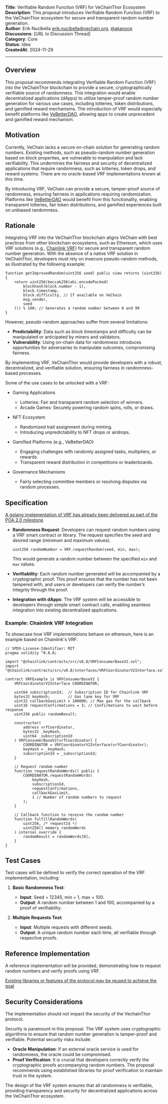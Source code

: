 **Title**: Verifiable Random Function (VRF) for VeChainThor Ecosystem  
**Description**: This proposal introduces Verifiable Random Function (VRF) to the VeChainThor ecosystem for secure and transparent random number generation.  
**Author**: Erik Nucibella <erik.nucibella@vechain.org>, [@akanoce](https://github.com/akanoce)  
**Discussions**: [URL to Discussion Thread]  
**Category**: Core  
**Status**: Idea  
**CreatedAt**: 2024-11-29

---

## Overview

This proposal recommends integrating Verifiable Random Function (VRF) into the VeChainThor blockchain to provide a secure, cryptographically verifiable source of randomness. This integration would enable decentralized applications (dApps) to utilize tamper-proof random number generation for various use cases, including lotteries, token distributions, and gamified reward mechanisms. The introduction of VRF would especially benefit platforms like [VeBetterDAO](https://vebetter.com), allowing apps to create unprecedent and gamified reward mechanism.

## Motivation

Currently, VeChain lacks a secure on-chain solution for generating random numbers. Existing methods, such as pseudo-random number generation based on block properties, are vulnerable to manipulation and lack verifiability. This undermines the fairness and security of decentralized applications that require randomness, such as lotteries, token drops, and reward systems. There are no oracle-based VRF implementations known at this time.

By introducing VRF, VeChain can provide a secure, tamper-proof source of randomness, ensuring fairness in applications requiring randomization. Platforms like [VeBetterDAO](https://vebetter.com) would benefit from this functionality, enabling transparent lotteries, fair token distributions, and gamified experiences built on unbiased randomness.

## Rationale

Integrating VRF into the VeChainThor blockchain aligns VeChain with best practices from other blockchain ecosystems, such as Ethereum, which uses VRF solutions (e.g., [Chainlink VRF](https://docs.chain.link/vrf)) for secure and transparent random number generation. With the absence of a native VRF solution in VeChainThor, developers must rely on insecure pseudo-random methods, as illustrated by the following example:

```solidity
function getImprovedRandom(uint256 seed) public view returns (uint256) {
    return uint256(keccak256(abi.encodePacked(
        blockhash(block.number - 1),
        block.timestamp,
        block.difficulty, // If available on VeChain
        msg.sender,
        seed
    ))) % 100; // Generates a random number between 0 and 99
}
```

However, pseudo-random approaches suffer from several limitations:

- **Predictability**: Data such as block timestamps and difficulty can be manipulated or anticipated by miners and validators.
- **Vulnerability**: Using on-chain data for randomness introduces opportunities for adversaries to manipulate outcomes, compromising fairness.

By implementing VRF, VeChainThor would provide developers with a robust, decentralized, and verifiable solution, ensuring fairness in randomness-based processes.

Some of the use cases to be unlocked with a VRF:

- Gaming Applications

  - Lotteries: Fair and transparent random selection of winners.
  - Arcade Games: Securely powering random spins, rolls, or draws.

- NFT Ecosystem

  - Randomized trait assignment during minting.
  - Introducing unpredictability to NFT drops or airdrops.

- Gamified Platforms (e.g., VeBetterDAO)

  - Engaging challenges with randomly assigned tasks, multipliers, or rewards.
  - Transparent reward distribution in competitions or leaderboards.

- Governance Mechanisms
  - Fairly selecting committee members or resolving disputes via random processes.

## Specification

[A golang implementation of VRF has already been delivered as part of the POA 2.0 milestone](https://abyteahead.medium.com/poa-2-0-vechains-verifiable-random-function-library-in-golang-5582268d073b)

- **Randomness Request**: Developers can request random numbers using a VRF smart contract or library. The request specifies the seed and desired range (minimum and maximum values).

  ```solidity
  uint256 randomNumber = VRF.requestRandom(seed, min, max);
  ```

  This would generate a random number between the specified `min` and `max` values.

- **Verifiability**: Each random number generated will be accompanied by a cryptographic proof. This proof ensures that the number has not been tampered with, and users or developers can verify the number’s integrity through the proof.

- **Integration with dApps**: The VRF system will be accessible to developers through simple smart contract calls, enabling seamless integration into existing decentralized applications.

### Example: Chainlink VRF Integration

To showcase how VRF implementations behave on ethereum, here is an example based on Chainlink's VRF:

```solidity
// SPDX-License-Identifier: MIT
pragma solidity ^0.8.0;

import "@chainlink/contracts/src/v0.8/VRFConsumerBaseV2.sol";
import "@chainlink/contracts/src/v0.8/interfaces/VRFCoordinatorV2Interface.sol";

contract VRFExample is VRFConsumerBaseV2 {
    VRFCoordinatorV2Interface COORDINATOR;

    uint64 subscriptionId;  // Subscription ID for Chainlink VRF
    bytes32 keyHash;        // Gas lane key for VRF
    uint32 callbackGasLimit = 100000; // Max gas for the callback
    uint16 requestConfirmations = 3; // Confirmations to wait before response
    uint256 public randomResult;

    constructor(
        address vrfCoordinator,
        bytes32 _keyHash,
        uint64 _subscriptionId
    ) VRFConsumerBaseV2(vrfCoordinator) {
        COORDINATOR = VRFCoordinatorV2Interface(vrfCoordinator);
        keyHash = _keyHash;
        subscriptionId = _subscriptionId;
    }

    // Request random number
    function requestRandomWords() public {
        COORDINATOR.requestRandomWords(
            keyHash,
            subscriptionId,
            requestConfirmations,
            callbackGasLimit,
            1 // Number of random numbers to request
        );
    }

    // Callback function to receive the random number
    function fulfillRandomWords(
        uint256, /* requestId */
        uint256[] memory randomWords
    ) internal override {
        randomResult = randomWords[0];
    }
}
```

## Test Cases

Test cases will be defined to verify the correct operation of the VRF implementation, including:

1. **Basic Randomness Test**:

   - **Input**: Seed = 12345, min = 1, max = 100.
   - **Output**: A random number between 1 and 100, accompanied by a proof of verifiability.

2. **Multiple Requests Test**:
   - **Input**: Multiple requests with different seeds.
   - **Output**: A unique random number each time, all verifiable through respective proofs.

## Reference Implementation

A reference implementation will be provided, demonstrating how to request random numbers and verify proofs using VRF.

[Existing libraries or features of the protocol may be reused to achieve the goal](https://abyteahead.medium.com/poa-2-0-vechains-verifiable-random-function-library-in-golang-5582268d073b)

## Security Considerations

The implementation should not impact the security of the VechainThor protocol.

Security is paramount in this proposal. The VRF system uses cryptographic algorithms to ensure that random number generation is tamper-proof and verifiable. Potential security risks include:

- **Oracle Manipulation**: If an external oracle service is used for randomness, the oracle could be compromised.
- **Proof Verification**: It is crucial that developers correctly verify the cryptographic proofs accompanying random numbers. The proposal recommends using established libraries for proof verification to maintain trust in the system.

The design of the VRF system ensures that all randomness is verifiable, providing transparency and security for decentralized applications across the VeChainThor ecosystem.
